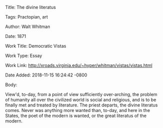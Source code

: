 Title:  The divine literatus

Tags:   Practopian, art

Author: Walt Whitman

Date:   1871

Work Title: Democratic Vistas

Work Type: Essay

Work Link: http://xroads.virginia.edu/~hyper/whitman/vistas/vistas.html

Date Added: 2018-11-15 16:24:42 -0800

Body: 

View'd, to-day, from a point of view sufficiently over-arching, the problem of humanity all over the civilized world is social and religious, and is to be finally met and treated by literature. The priest departs, the divine literatus comes. Never was anything more wanted than, to-day, and here in the States, the poet of the modern is wanted, or the great literatus of the modern.

